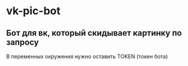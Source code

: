 # vk-pic-bot
## Бот для вк, который скидывает картинку по запросу


В переменных окружения нужно оставить TOKEN (токен бота)
